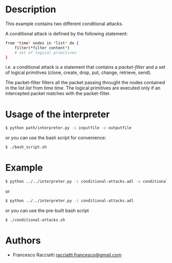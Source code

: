 Description
============
This example contains two different conditional attacks.

A conditional attack is defined by the following statement:
``` sh
from *time* nodes in *list* do {
    filter(*filter content*)
    # set of logical primitives
} 
```
i.e. a conditional attack is a statement that contains a *packet-filter* and a 
set of logical primitives (clone, create, drop, put, change, retrieve, send).

The packet-filter filters all the packet passing throught the nodes contained in the list *list* from time *time*.
The logical primitives are executed only if an intercepted packet matches with the packet-filter.


Usage of the interpreter
========================
``` sh
$ python path/interpreter.py -i inputfile -o outputfile
```

or you can use the bash script for convenience:

``` sh
$ ./bash_script.sh
```

Example
=======
``` sh
$ python ../../interpreter.py -i conditional-attacks.adl -o conditional-attacks.xml
```

or

``` sh
$ python ../../interpreter.py -i conditional-attacks.adl
```

or you can use the pre-built bash script

``` sh
$ ./conditional-attacks.sh
```


Authors
=======
+ Francesco Racciatti  	<racciatti.francesco@gmail.com>

